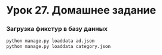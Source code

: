 # Урок 27. Домашнее задание


### Загрузка фикстур в базу данных

```python
python manage.py loaddata ad.json
python manage.py loaddata category.json
```
